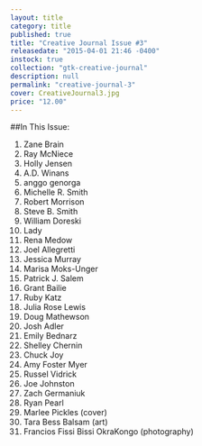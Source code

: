 ```yaml
---
layout: title
category: title
published: true
title: "Creative Journal Issue #3"
releasedate: "2015-04-01 21:46 -0400"
instock: true
collection: "gtk-creative-journal"
description: null
permalink: "creative-journal-3"
cover: CreativeJournal3.jpg
price: "12.00"
---
```


##In This Issue:
1. Zane Brain
2. Ray McNiece
3. Holly Jensen
4. A.D. Winans
5. anggo genorga
6. Michelle R. Smith
7. Robert Morrison
8. Steve B. Smith
9. William Doreski
10. Lady
11. Rena Medow
12. Joel Allegretti
13. Jessica Murray
14. Marisa Moks-Unger
15. Patrick J. Salem
16. Grant Bailie
17. Ruby Katz
18. Julia Rose Lewis
19. Doug Mathewson
20. Josh Adler
21. Emily Bednarz
22. Shelley Chernin
23. Chuck Joy
24. Amy Foster Myer
25. Russel Vidrick
26. Joe Johnston
27. Zach Germaniuk
28. Ryan Pearl
29. Marlee Pickles (cover)
30. Tara Bess Balsam (art)
31. Francios Fissi Bissi OkraKongo (photography)
